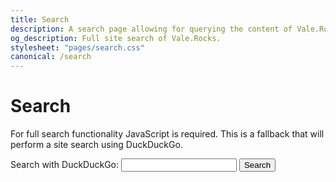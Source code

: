 ```yaml
---
title: Search
description: A search page allowing for querying the content of Vale.Rocks and performing full, complex, and rich searches of the content. Allows searching through the full managed index of almost my entire web output.
og_description: Full site search of Vale.Rocks.
stylesheet: "pages/search.css"
canonical: /search
---
```


<h1 class="section">Search</h1>

<div class="readable-width">

<script src="/pagefind/pagefind-ui.js"></script>
<div id="search"></div>

<noscript>
<p>For full search functionality JavaScript is required. This is a fallback that will perform a site search using DuckDuckGo.</p>

<form class="no-js-search" role="search" action="https://duckduckgo.com" method="GET">
  <label for="search-for">Search with DuckDuckGo:</label>
  <input id="search-for" type="search" name="q" required>
  <input type="hidden" name="sites" value="vale.rocks">
  <button type="submit">Search</button>
</form>
</noscript>

<script src="/assets/scripts/search.js"></script>

</div>
